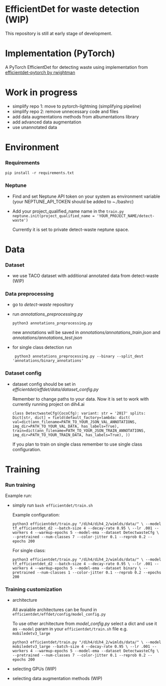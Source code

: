 # EfficientDet for waste detection (WIP)

This repository is still at early stage of development.

# Implementation (PyTorch)
A PyTorch EfficientDet for detecting waste using implementation from  [efficientdet-pytorch by rwightman](https://github.com/rwightman/efficientdet-pytorch)

# Work in progress
* simplify repo 1: move to pytorch-lightning (simplifying pipeline)
* simplify repo 2: remove unnecessary code and files
* add data augmentations methods from albumentations library
* add advanced data augmentation
* use unannotated data

# Environment
### Requirements
` pip install -r requirements.txt `

### Neptune
* Find and set Neptune API token on your system as environment variable (your NEPTUNE_API_TOKEN should be added to ~./bashrc)
* Add your project_qualified_name name in the `train.py`
    `neptune.init(project_qualified_name = 'YOUR_PROJECT_NAME/detect-waste') `

    Currently it is set to private detect-waste neptune space.

# Data
### Dataset
* we use TACO dataset with additional annotated data from detect-waste (WIP)

### Data preprocessing
* go to *detect-waste* repository
* run *annotations_preprocessing.py*

    ` python3 annotations_preprocessing.py `

    new annotations will be saved in *annotations/annotations_train.json* and *annotations/annotations_test.json*
* for single class detection run

    ` python3 annotations_preprocessing.py --binary --split_dest 'annotations/binary_annotations'`

### Dataset config
* dataset config should be set in *efficientdet/effdet/data/dataset_config.py*

    Remember to change paths to your data. Now it is set to work with currently running project on dih4.ai

    `class DetectwasteCfg(CocoCfg):
    variant: str = '2017'
    splits: Dict[str, dict] = field(default_factory=lambda: dict(
        val=dict(ann_filename=PATH_TO_YOUR_JSON_VAL_ANNOTATIONS, img_dir=PATH_TO_YOUR_VAL_DATA, has_labels=True),
        train=dict(ann_filename=PATH_TO_YOUR_JSON_TRAIN_ANNOTATIONS, img_dir=PATH_TO_YOUR_TRAIN_DATA, has_labels=True),
    ))`

    If you plan to train on single class remember to use single class configuration.

# Training

### Run training
Example run:

* simply run `bash efficientdet/train.sh`

    Example configuration:

    `python3 efficientdet/train.py "/dih4/dih4_2/wimlds/data/" \
        --model tf_efficientdet_d2 --batch-size 4 --decay-rate 0.95 \
        --lr .001 --workers 4 --warmup-epochs 5 --model-ema --dataset DetectwasteCfg \
        --pretrained --num-classes 7 --color-jitter 0.1 --reprob 0.2 --epochs 200 `

    For single class:

    `python3 efficientdet/train.py "/dih4/dih4_2/wimlds/data/" \
    --model tf_efficientdet_d2 --batch-size 4 --decay-rate 0.95 \
    --lr .001 --workers 4 --warmup-epochs 5 --model-ema --dataset binary \
    --pretrained --num-classes 1 --color-jitter 0.1 --reprob 0.2 --epochs 200 `

### Training customization

* architecture

    All avaiable architectures can be found in `efficientdet/effdet/config/model_config.py`
        
    To use other architecture from *model_config.py* select a dict and use it as `--model` param in your  `efficientdet/train.sh` file e.g. `mobiledetv3_large`


    `python3 efficientdet/train.py "/dih4/dih4_2/wimlds/data/" \
    --model mobiledetv3_large --batch-size 4 --decay-rate 0.95 \
    --lr .001 --workers 4 --warmup-epochs 5 --model-ema --dataset DetectwasteCfg \
    --pretrained --num-classes 7 --color-jitter 0.1 --reprob 0.2 --epochs 200 `

* selecting GPUs (WIP)
* selecting data augmentation methods (WIP)
